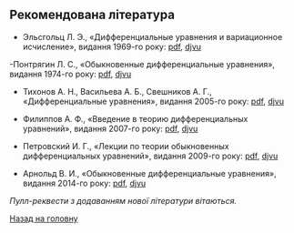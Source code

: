 ## Рекомендована література

- Эльсгольц Л. Э., &laquo;Дифференциальные уравнения и вариационное исчисление&raquo;, видання 1969-го року: [pdf](elsgolts-1969.pdf), [djvu](elsgolts-1969.djvu)

-Понтрягин Л. С., &laquo;Обыкновенные дифференциальные уравнения&raquo;, видання 1974-го року: [pdf](pontryagin-1974.pdf), [djvu](pontryagin-1974.djvu)

- Тихонов А. Н., Васильева А. Б., Свешников А. Г., &laquo;Дифференциальные уравнения&raquo;, видання 2005-го року: [pdf](tikhonov-2005.pdf), [djvu](tikhonov-2005.djvu)

- Филиппов А. Ф., &laquo;Введение в теорию дифференциальных уравнений&raquo;, видання 2007-го року: [pdf](filippov-2007.pdf), [djvu](filippov-2007.djvu)

- Петровский И. Г., &laquo;Лекции по теории обыкновенных дифференциальных уравнений&raquo;, видання 2009-го року: [pdf](petrovsky-2009.pdf), [djvu](petrovsky-2009.djvu)

- Арнольд В. И., &laquo;Обыкновенные дифференциальные уравнения&raquo;, видання 2014-го року: [pdf](arnold-2014.pdf), [djvu](arnold-2014.djvu)

<!-- Гаращенко, Матвієнко, Харченко, &laquo;Диференціальні рівняння для інформатиків&raquo;, видання 2008-го року: [pdf](inf.pdf) -->

_Пулл-реквести з додаванням нової літератури вітаються._

[Назад на головну](../README.md)